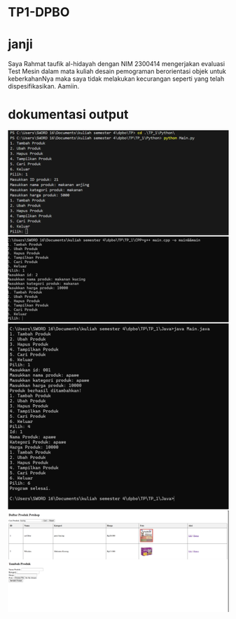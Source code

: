 # TP1-DPBO

# janji
Saya Rahmat taufik al-hidayah dengan NIM 2300414 mengerjakan evaluasi Test Mesin dalam mata kuliah desain pemograman berorientasi objek 
untuk keberkahanNya maka saya tidak melakukan kecurangan seperti yang telah dispesifikasikan. Aamiin. 

# dokumentasi output
![dokumentasi](Python/dokumentasi/dok1)
![](CPP/dok2.png)
![](Java/dok3.png)
![](PHP/dok4.png)
